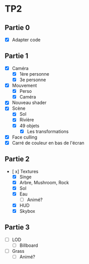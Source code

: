 # TP2

## Partie 0
- [x] Adapter code

## Partie 1
- [x] Caméra
  - [x] 1ère personne
  - [x] 3e personne
- [x] Mouvement
  - [x] Perso
  - [x] Caméra
- [x] Nouveau shader
- [x] Scène
  - [x] Sol
  - [x] Rivière
  - [x] 49 objets
    - [x] Les transformations
- [x] Face culling
- [x] Carré de couleur en bas de l'écran

## Partie 2
- [ x] Textures
  - [x] Singe
  - [x] Arbre, Mushroom, Rock
  - [x] Sol
  - [x] Eau
    - [ ] Animé?
  - [x] HUD
  - [x] Skybox

## Partie 3
- [ ] LOD
  - [ ] Billboard
- [ ] Grass
  - [ ] Animé?

